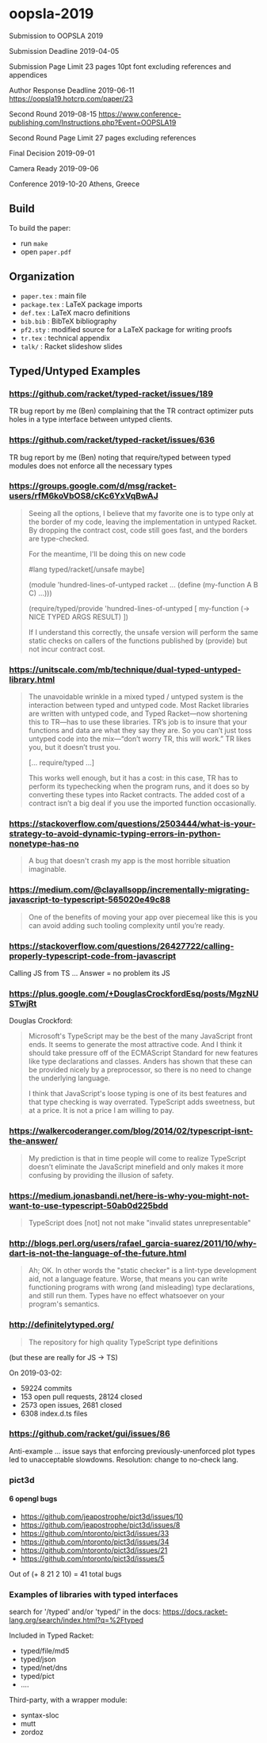 oopsla-2019
===

Submission to OOPSLA 2019

Submission Deadline 2019-04-05

Submission Page Limit 23 pages 10pt font excluding references and appendices

Author Response Deadline 2019-06-11
https://oopsla19.hotcrp.com/paper/23

Second Round 2019-08-15
https://www.conference-publishing.com/Instructions.php?Event=OOPSLA19

Second Round Page Limit 27 pages excluding references

Final Decision 2019-09-01

Camera Ready 2019-09-06

Conference 2019-10-20 Athens, Greece



Build
---

To build the paper:

- run `make`
- open `paper.pdf`


Organization
---

- `paper.tex` : main file
- `package.tex` : LaTeX package imports
- `def.tex` : LaTeX macro definitions
- `bib.bib` : BibTeX bibliography
- `pf2.sty` : modified source for a LaTeX package for writing proofs
- `tr.tex` : technical appendix
- `talk/` : Racket slideshow slides


Typed/Untyped Examples
---


### https://github.com/racket/typed-racket/issues/189

TR bug report by me (Ben) complaining that the TR contract optimizer puts holes
in a type interface between untyped clients.


### https://github.com/racket/typed-racket/issues/636

TR bug report by me (Ben) noting that require/typed between typed modules does
not enforce all the necessary types

### https://groups.google.com/d/msg/racket-users/rfM6koVbOS8/cKc6YxVqBwAJ

> Seeing all the options, I believe that my favorite one is to type only at the
> border of my code, leaving the implementation in untyped Racket.  By dropping
> the contract cost, code still goes fast, and the borders are type-checked.
>
> For the meantime, I'll be doing this on new code
>
> #lang typed/racket[/unsafe maybe]
>
> (module 'hundred-lines-of-untyped racket
>    ...
>    (define (my-function A B C)
>        ...)))
>
> (require/typed/provide 'hundred-lines-of-untyped
>    [ my-function (-> NICE TYPED ARGS RESULT) ])
>
> If I understand this correctly, the unsafe version will perform the same
> static checks on callers of the functions published by (provide) but not
> incur contract cost.

### https://unitscale.com/mb/technique/dual-typed-untyped-library.html

> The unavoidable wrinkle in a mixed typed / untyped system is the interaction
> between typed and untyped code. Most Racket libraries are written with
> untyped code, and Typed Racket—now shortening this to TR—has to use these
> libraries. TR’s job is to insure that your functions and data are what they
> say they are. So you can’t just toss untyped code into the mix—“don’t worry
> TR, this will work.” TR likes you, but it doesn’t trust you.
>
> [... require/typed ...]
>
> This works well enough, but it has a cost: in this case, TR has to perform
> its typechecking when the program runs, and it does so by converting these
> types into Racket contracts. The added cost of a contract isn’t a big deal if
> you use the imported function occasionally.

### https://stackoverflow.com/questions/2503444/what-is-your-strategy-to-avoid-dynamic-typing-errors-in-python-nonetype-has-no

> A bug that doesn't crash my app is the most horrible situation imaginable.


### https://medium.com/@clayallsopp/incrementally-migrating-javascript-to-typescript-565020e49c88

> One of the benefits of moving your app over piecemeal like this is you can
> avoid adding such tooling complexity until you’re ready.


### https://stackoverflow.com/questions/26427722/calling-properly-typescript-code-from-javascript

Calling JS from TS ... Answer = no problem its JS


### https://plus.google.com/+DouglasCrockfordEsq/posts/MgzNUSTwjRt

Douglas Crockford:

> Microsoft's TypeScript may be the best of the many JavaScript front ends. It
> seems to generate the most attractive code. And I think it should take
> pressure off of the ECMAScript Standard for new features like type
> declarations and classes. Anders has shown that these can be provided nicely
> by a preprocessor, so there is no need to change the underlying language.
>
> I think that JavaScript's loose typing is one of its best features and that
> type checking is way overrated. TypeScript adds sweetness, but at a price. It
> is not a price I am willing to pay.

### https://walkercoderanger.com/blog/2014/02/typescript-isnt-the-answer/

> My prediction is that in time people will come to realize TypeScript doesn’t
> eliminate the JavaScript minefield and only makes it more confusing by
> providing the illusion of safety. 

### https://medium.jonasbandi.net/here-is-why-you-might-not-want-to-use-typescript-50ab0d225bdd

> TypeScript does [not] not not make "invalid states unrepresentable"

### http://blogs.perl.org/users/rafael_garcia-suarez/2011/10/why-dart-is-not-the-language-of-the-future.html

> Ah; OK. In other words the "static checker" is a lint-type development aid,
> not a language feature. Worse, that means you can write functioning programs
> with wrong (and misleading) type declarations, and still run them. Types have
> no effect whatsoever on your program's semantics.

### http://definitelytyped.org/

> The repository for high quality TypeScript type definitions

(but these are really for JS -> TS)

On 2019-03-02:

- 59224 commits
- 153 open pull requests, 28124 closed
- 2573 open issues, 2681 closed
- 6308 index.d.ts files

### https://github.com/racket/gui/issues/86

Anti-example ... issue says that enforcing previously-unenforced plot types
led to unacceptable slowdowns. Resolution: change to no-check lang.

### pict3d

#### 6 opengl bugs

- https://github.com/jeapostrophe/pict3d/issues/10
- https://github.com/jeapostrophe/pict3d/issues/8
- https://github.com/ntoronto/pict3d/issues/33
- https://github.com/ntoronto/pict3d/issues/34
- https://github.com/ntoronto/pict3d/issues/21
- https://github.com/ntoronto/pict3d/issues/5

Out of (+ 8 21 2 10) = 41 total bugs


### Examples of libraries with typed interfaces

search for '/typed' and/or 'typed/' in the docs:
    <https://docs.racket-lang.org/search/index.html?q=%2Ftyped>

Included in Typed Racket:

- typed/file/md5
- typed/json
- typed/net/dns
- typed/pict
- ....

Third-party, with a wrapper module:

- syntax-sloc
- mutt
- zordoz
